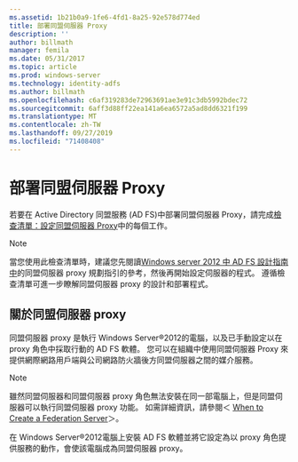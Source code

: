 ```yaml
---
ms.assetid: 1b21b0a9-1fe6-4fd1-8a25-92e578d774ed
title: 部署同盟伺服器 Proxy
description: ''
author: billmath
manager: femila
ms.date: 05/31/2017
ms.topic: article
ms.prod: windows-server
ms.technology: identity-adfs
ms.author: billmath
ms.openlocfilehash: c6af319283de72963691ae3e91c3db5992bdec72
ms.sourcegitcommit: 6aff3d88ff22ea141a6ea6572a5ad8dd6321f199
ms.translationtype: MT
ms.contentlocale: zh-TW
ms.lasthandoff: 09/27/2019
ms.locfileid: "71408408"
---
```

# <a name="deploying-federation-server-proxies"></a>部署同盟伺服器 Proxy

若要在 Active Directory 同盟服務 \(AD FS\)中部署同盟伺服器 Proxy，請完成[檢查清單：設定同盟伺服器 Proxy](Checklist--Setting-Up-a-Federation-Server-Proxy.md)中的每個工作。  
  
> [!NOTE]  
> 當您使用此檢查清單時，建議您先閱讀[Windows server 2012 中 AD FS 設計指南中](https://technet.microsoft.com/library/dd807036.aspx)的同盟伺服器 proxy 規劃指引的參考，然後再開始設定伺服器的程式。 遵循檢查清單可進一步瞭解同盟伺服器 proxy 的設計和部署程式。  
  
## <a name="about-federation-server-proxies"></a>關於同盟伺服器 proxy  
同盟伺服器 proxy 是執行 Windows Server®2012的電腦，以及已手動設定以在 proxy 角色中採取行動的 AD FS 軟體。 您可以在組織中使用同盟伺服器 Proxy 來提供網際網路用戶端與公司網路防火牆後方同盟伺服器之間的媒介服務。  
  
> [!NOTE]  
> 雖然同盟伺服器和同盟伺服器 proxy 角色無法安裝在同一部電腦上，但是同盟伺服器可以執行同盟伺服器 proxy 功能。 如需詳細資訊，請參閱＜ [When to Create a Federation Server](https://technet.microsoft.com/library/dd807101.aspx)＞。  
  
在 Windows Server®2012電腦上安裝 AD FS 軟體並將它設定為以 proxy 角色提供服務的動作，會使該電腦成為同盟伺服器 proxy。  
  

